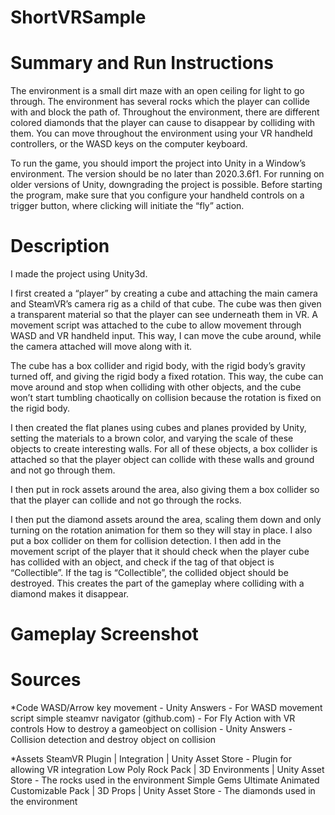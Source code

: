 # ShortVRSample

# Summary and Run Instructions

The environment is a small dirt maze with an open ceiling for light to go through. The environment has several rocks which the player can collide with and block the path of. Throughout the environment, there are different colored diamonds that the player can cause to disappear by colliding with them. You can move throughout the environment using your VR handheld controllers, or the WASD keys on the computer keyboard.

To run the game, you should import the project into Unity in a Window’s environment. The version should be no later than 2020.3.6f1. For running on older versions of Unity, downgrading the project is possible. Before starting the program, make sure that you configure your handheld controls on a trigger button, where clicking will initiate the “fly” action. 


# Description

I made the project using Unity3d. 

I first created a “player” by creating a cube and attaching the main camera and SteamVR’s camera rig as a child of that cube. The cube was then given a transparent material so that the player can see underneath them in VR. A movement script was attached to the cube to allow movement through WASD and VR handheld input. This way, I can move the cube around, while the camera attached will move along with it.

The cube has a box collider and rigid body, with the rigid body’s gravity turned off, and giving the rigid body a fixed rotation. This way, the cube can move around and stop when colliding with other objects, and the cube won’t start tumbling chaotically on collision because the rotation is fixed on the rigid body.

I then created the flat planes using cubes and planes provided by Unity, setting the materials to a brown color, and varying the scale of these objects to create interesting walls. For all of these objects, a box collider is attached so that the player object can collide with these walls and ground and not go through them.

I then put in rock assets around the area, also giving them a box collider so that the player can collide and not go through the rocks.

I then put the diamond assets around the area, scaling them down and only turning on the rotation animation for them so they will stay in place. I also put a box collider on them for collision detection. I then add in the movement script of the player that it should check when the player cube has collided with an object, and check if the tag of that object is “Collectible”. If the tag is “Collectible”, the collided object should be destroyed. This creates the part of the gameplay where colliding with a diamond makes it disappear.

# Gameplay Screenshot



# Sources

*Code
WASD/Arrow key movement - Unity Answers - For WASD movement script
simple steamvr navigator (github.com) - For Fly Action with VR controls
How to destroy a gameobject on collision - Unity Answers - Collision detection and destroy object on collision

*Assets
SteamVR Plugin | Integration | Unity Asset Store - Plugin for allowing VR integration
Low Poly Rock Pack | 3D Environments | Unity Asset Store - The rocks used in the environment
Simple Gems Ultimate Animated Customizable Pack | 3D Props | Unity Asset Store - The diamonds used in the environment

